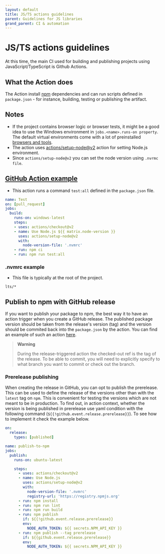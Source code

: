```yaml
---
layout: default
title: JS/TS actions guidelines
parent: Guidelines for JS libraries
grand_parent: CI & automation
---
```


# JS/TS actions guidelines

At this time, the main CI used for building and publishing projects using JavaScript/TypeScript is Github Actions.

## What the Action does
The Action install [npm](http://npmjs.com/) dependencies and can run scripts defined in `package.json` - for instance, building, testing or publishing the artifact.

## Notes
- If the project contains browser logic or browser tests,  it might be a good idea to use the Windows environment in `jobs.<name>.runs-on property`. The default virtual environments come with a lot of preinstalled [browsers and tools](https://github.com/actions/virtual-environments/releases).
- The action uses [actions/setup-node@v2](https://github.com/actions/setup-node) action for setting Node.js environment.
- Since `actions/setup-node@v2` you can set the node version using `.nvrmc file`.

## [GitHub Action example](https://github.com/kontent-ai/delivery-sdk-js/blob/master/.github/workflows/test.yml)
- This action runs a command `test:all` defined in the `package.json` file.

```yaml
name: Test
on: [pull_request]
jobs:
  build:
    runs-on: windows-latest
    steps:
    - uses: actions/checkout@v2
    - name: Use Node.js ${{ matrix.node-version }}
      uses: actions/setup-node@v2
      with:
        node-version-file: '.nvmrc'
    - run: npm ci
    - run: npm run test:all
```

### .nvmrc example
- This file is typically at the root of the project.
```
lts/*
```

## Publish to npm with GitHub release

If you want to publish your package to npm, the best way it to have an action trigger when you create a GitHub release. The published package version should be taken from the release's version (tag) and the version should be commited back into the `package.json` by the action. You can find an example of such an action [here](https://github.com/kontent-ai/react-components/blob/main/.github/workflows/release.yml).

> **Warning**
> 
> During the release-triggered action the checked-out ref is the tag of the release. To be able to commit, you will need to explicitly specify to what branch you want to commit or check out the branch.

### Prerelease publishing

When creating the release in GitHub, you can opt to publish the prerelease. This can be used to define the release of the versions other than with the `latest` tag on `npm`. This is convenient for testing the versions which are not meant to be in production. To find out, in action context, whether the version is being published in prerelease use yaml condition with the following command (`${{!github.event.release.prerelease}}`). To see how to implement it check the example below.

```yaml
on:
  release:
    types: [published]

name: publish-to-npm
jobs:
  publish:
    runs-on: ubuntu-latest

    steps:
      - uses: actions/checkout@v2
      - name: Use Node.js
        uses: actions/setup-node@v2
        with:
          node-version-file: '.nvmrc'
          registry-url: 'https://registry.npmjs.org'
      - run: npm install
      - run: npm run lint
      - run: npm run build
      - run: npm publish 
        if: ${{!github.event.release.prerelease}}
        env:
          NODE_AUTH_TOKEN: ${{ secrets.NPM_API_KEY }}
      - run: npm publish --tag prerelease
        if: ${{github.event.release.prerelease}}
        env:
          NODE_AUTH_TOKEN: ${{ secrets.NPM_API_KEY }}
```
